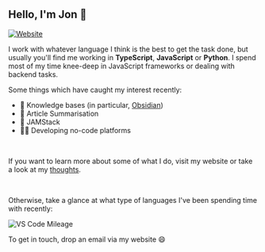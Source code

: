 ## Hello, I'm Jon 🌱

[![Website](https://img.shields.io/website?label=jonlinkens.com&style=for-the-badge&url=https%3A%2F%2Fjonlinkens.com)](https://jonlinkens.com)


I work with whatever language I think is the best to get the task done, but usually you'll find me working in **TypeScript**, **JavaScript** or **Python**. I spend most of my time knee-deep in JavaScript frameworks or dealing with backend tasks.

Some things which have caught my interest recently:
- 🧠 Knowledge bases (in particular, [Obsidian](https://obsidian.md/))
- 🧾 Article Summarisation
- 🍓 JAMStack
- 👨‍🏫 Developing no-code platforms 
<br/>

If you want to learn more about some of what I do, visit my website or take a look at my [thoughts](https://thoughts.jonlinkens.com).  
  
 
<br/>


Otherwise, take a glance at what type of languages I've been spending time with recently:  
  
![VS Code Mileage](https://github-readme-stats.vercel.app/api/wakatime?username=jonlinkens&layout=compact&theme=dracula)


To get in touch, drop an email via my website 😄
